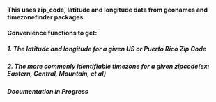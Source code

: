 #### This uses zip_code, latitude and longitude data from geonames and timezonefinder packages.
#### Convenience functions to get:
##### 1. The latitude and longitude for a given US or Puerto Rico Zip Code
##### 2. The more commonly identifiable timezone for a given zipcode(ex: Eastern, Central, Mountain, et al)
##### Documentation in Progress

